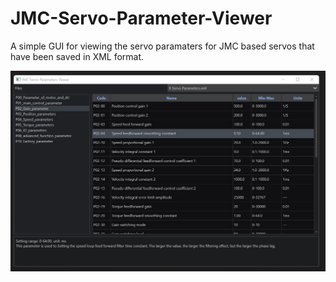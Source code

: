 # JMC-Servo-Parameter-Viewer

A simple GUI for viewing the servo paramaters for JMC based servos that have been saved in XML format.

![alt text](images/GUI.jpg)